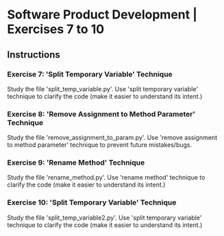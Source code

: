 # Software Product Development |  Exercises 7 to 10

## Instructions

### Exercise 7: 'Split Temporary Variable' Technique

Study the file 'split_temp_variable.py'. Use 'split temporary variable' technique to clarify the code (make it easier to understand its intent.)

### Exercise 8: 'Remove Assignment to Method Parameter' Technique

Study the file 'remove_assignment_to_param.py'. Use 'remove assignment to method parameter' technique to prevent future mistakes/bugs.

### Exercise 9: 'Rename Method' Technique

Study the file 'rename_method.py'. Use 'rename method' technique to clarify the code (make it easier to understand its intent.)

### Exercise 10: 'Split Temporary Variable' Technique

Study the file 'split_temp_variable2.py'. Use 'split temporary variable' technique to clarify the code (make it easier to understand its intent.)